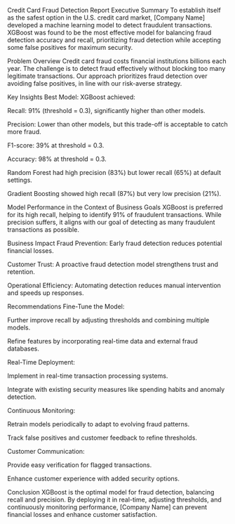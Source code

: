 Credit Card Fraud Detection Report
Executive Summary
To establish itself as the safest option in the U.S. credit card market, [Company Name] developed a machine learning model to detect fraudulent transactions. XGBoost was found to be the most effective model for balancing fraud detection accuracy and recall, prioritizing fraud detection while accepting some false positives for maximum security.

Problem Overview
Credit card fraud costs financial institutions billions each year. The challenge is to detect fraud effectively without blocking too many legitimate transactions. Our approach prioritizes fraud detection over avoiding false positives, in line with our risk-averse strategy.

Key Insights
Best Model: XGBoost achieved:

Recall: 91% (threshold = 0.3), significantly higher than other models.

Precision: Lower than other models, but this trade-off is acceptable to catch more fraud.

F1-score: 39% at threshold = 0.3.

Accuracy: 98% at threshold = 0.3.

Random Forest had high precision (83%) but lower recall (65%) at default settings.

Gradient Boosting showed high recall (87%) but very low precision (21%).

Model Performance in the Context of Business Goals
XGBoost is preferred for its high recall, helping to identify 91% of fraudulent transactions. While precision suffers, it aligns with our goal of detecting as many fraudulent transactions as possible.

Business Impact
Fraud Prevention: Early fraud detection reduces potential financial losses.

Customer Trust: A proactive fraud detection model strengthens trust and retention.

Operational Efficiency: Automating detection reduces manual intervention and speeds up responses.

Recommendations
Fine-Tune the Model:

Further improve recall by adjusting thresholds and combining multiple models.

Refine features by incorporating real-time data and external fraud databases.

Real-Time Deployment:

Implement in real-time transaction processing systems.

Integrate with existing security measures like spending habits and anomaly detection.

Continuous Monitoring:

Retrain models periodically to adapt to evolving fraud patterns.

Track false positives and customer feedback to refine thresholds.

Customer Communication:

Provide easy verification for flagged transactions.

Enhance customer experience with added security options.

Conclusion
XGBoost is the optimal model for fraud detection, balancing recall and precision. By deploying it in real-time, adjusting thresholds, and continuously monitoring performance, [Company Name] can prevent financial losses and enhance customer satisfaction.
